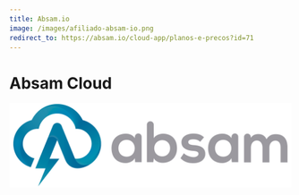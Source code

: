 ```yaml
---
title: Absam.io
image: /images/afiliado-absam-io.png
redirect_to: https://absam.io/cloud-app/planos-e-precos?id=71
---
```


# Absam Cloud #
![absam.io](/images/afiliado-absam-io.png)
